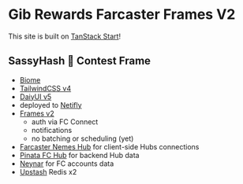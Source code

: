 # Gib Rewards Farcaster Frames V2

This site is built on [TanStack Start](https://tanstack.com/start)!

## SassyHash 💅 Contest Frame

- [Biome](https://biomejs.dev)
- [TailwindCSS v4](https://tailwindcss.com)
- [DaiyUI v5](https://daisyui.com)
- deployed to [Netifly](http://netlify.com)
- [Frames v2](https://framesv2.com)
  - auth via FC Connect
  - notifications
  - no batching or scheduling (yet)
- [Farcaster Nemes Hub](https://nemes.farcaster.xyz:2281/v1/info) for client-side Hubs connections
- [Pinata FC Hub](https://pinata.cloud/blog/what-is-a-farcaster-hub/) for backend Hub data
- [Neynar](https://neynar.com) for FC accounts data
- [Upstash](https://upstash.com) Redis x2

